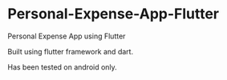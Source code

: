 # Personal-Expense-App-Flutter
Personal Expense App using Flutter


Built using flutter framework and dart. 


Has been tested on android only.
